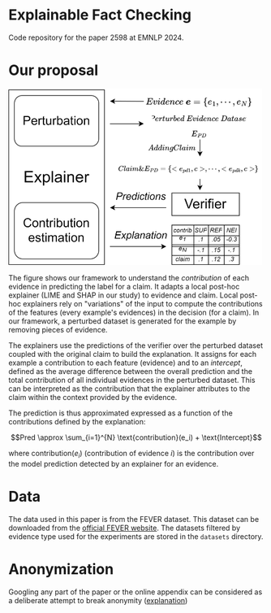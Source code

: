 
# Explainable Fact Checking
Code repository for the paper 2598 at EMNLP 2024.

# Our proposal
<img src="./Architeture schemasFC.svg" width="500">

The figure shows our framework
to understand the _contribution_ of each evidence in predicting the label for a claim.
It adapts a local post-hoc explainer (LIME and SHAP in our study) to evidence and claim.
Local post-hoc explainers rely on "variations" of the input to compute the contributions of the features 
(every example's evidences) in the decision (for a claim).
In our framework, a perturbed dataset is generated for the example by  removing pieces of evidence. 

The explainers use the predictions of the verifier over the perturbed dataset coupled with the original claim 
to build the explanation. It assigns for each example a contribution to each feature (evidence) 
and to an _intercept_, defined as the average difference between the overall prediction 
and the total contribution of all individual evidences in the perturbed dataset.
This can be interpreted as the contribution that the explainer attributes to the claim 
within the context provided by the evidence. 

The prediction is thus approximated  expressed as a function of the contributions defined by the explanation:

$$Pred \approx \sum_{i=1}^{N} \text{contribution}(e_i) + \text{Intercept}$$

where contribution($e_i$) (contribution of evidence $i$) is the contribution over the model
prediction detected by an explainer for an evidence. 


# Data
The data used in this paper is from the FEVER dataset.
This dataset can be downloaded from the [official FEVER website](https://fever.ai/dataset/feverous.html). 
The datasets filtered by evidence type used for the experiments are stored in the `datasets` directory.

# Anonymization
Googling any part of the paper or the online appendix can be considered as a deliberate attempt to break anonymity ([explanation](https://www.monperrus.net/martin/open-science-double-blind))
